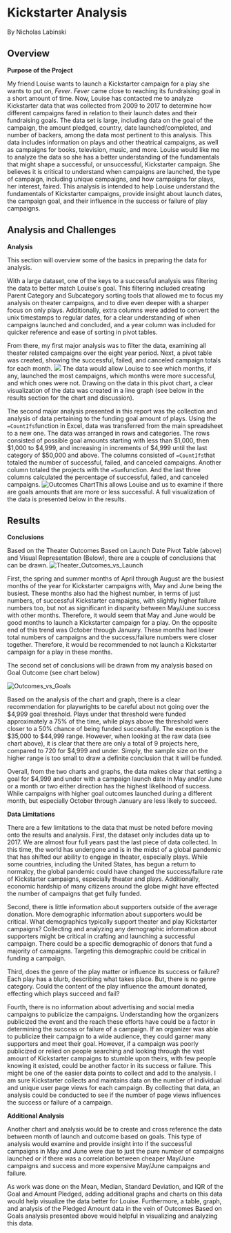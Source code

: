 # Kickstarter Analysis

By Nicholas Labinski

## Overview

**Purpose of the Project**

My friend Louise wants to launch a Kickstarter campaign for a play she wants to put on, *Fever*. *Fever* came close to reaching its fundraising goal in a short amount of time. Now, Louise has contacted me to analyze Kickstarter data that was collected from 2009 to 2017 to determine how different campaigns fared in relation to their launch dates and their fundraising goals. The data set is large, including data on the goal of the campaign, the amount pledged, country, date launched/completed, and number of backers, among the data most pertinent to this analysis. This data includes information on plays and other theatrical campaigns, as well as campaigns for books, television, music, and more. Louise would like me to analyze the data so she has a better understanding of the fundamentals that might shape a successful, or unsuccessful, Kickstarter campaign. She believes it is critical to understand when campaigns are launched, the type of campaign, including unique campaigns, and how campaigns for plays, her interest, faired. This analysis is intended to help Louise understand the fundamentals of Kickstarter campaigns, provide insight about launch dates, the campaign goal, and their influence in the success or failure of play campaigns.



## Analysis and Challenges

**Analysis**

This section will overview some of the basics in preparing the data for analysis. 

With a large dataset, one of the keys to a successful analysis was filtering the data to better match Louise's goal. This filtering included creating Parent Category and Subcategory sorting tools that allowed me to focus my analysis on theater campaigns, and to dive even deeper with a sharper focus on only plays. Additionally, extra columns were added to convert the unix timestamps to regular dates, for a clear understanding of when campaigns launched and concluded, and a year column was included for quicker reference and ease of sorting in pivot tables.

From there, my first major analysis was to filter the data, examining all theater related campaigns over the eight year period. Next, a pivot table was created, showing the successful, failed, and canceled campaign totals for each month. <img src="https://github.com/labinskin/Kickstart-Analysis-to-Find-Trends/blob/main/Pivot%20Table.png" /> The data would allow Louise to see which months, if any, launched the most campaigns, which months were more successful, and which ones were not. Drawing on the data in this pivot chart, a clear visualization of the data was created in a line graph (see below in the results section for the chart and discussion).

The second major analysis presented in this report was the collection and analysis of data pertaining to the funding goal amount of plays. Using the `=CountIfs`function in Excel, data was transferred from the main spreadsheet to a new one. The data was arranged in rows and categories. The rows consisted of possible goal amounts starting with less than $1,000, then $1,000 to $4,999, and increasing in increments of $4,999 until the last category of $50,000 and above. The columns consisted of `=CountIfs`that totaled the number of successful, failed, and canceled campaigns. Another column totaled the projects with the `=Sum`function. And the last three columns calculated the percentage of successful, failed, and canceled campaigns. ![Outcomes Chart](https://github.com/labinskin/Kickstart-Analysis-to-Find-Trends/blob/main/Outcomes%20Chart.png)This allows Louise and us to examine if there are goals amounts that are more or less successful. A full visualization of the data is presented below in the results.

## Results

**Conclusions**

Based on the Theater Outcomes Based on Launch Date Pivot Table (above) and Visual Representation (Below), there are a couple of conclusions that can be drawn. ![Theater_Outcomes_vs_Launch](https://github.com/labinskin/Kickstart-Analysis-to-Find-Trends/blob/e5f9525bf089a129c80724338c701683b676a517/Resources/Theater_Outcomes_vs_Launch.png)



First, the spring and summer months of April through August are the busiest months of the year for Kickstarter campaigns with, May and June being the busiest. These months also had the highest number, in terms of just numbers, of successful Kickstarter campaigns, with slightly higher failure numbers too, but not as significant in disparity between May/June success with other months. Therefore, it would seem that May and June would be good months to launch a Kickstarter campaign for a play. On the opposite end of this trend was October through January. These months had lower total numbers of campaigns and the success/failure numbers were closer together. Therefore, it would be recommended to not launch a Kickstarter campaign for a play in these months.

The second set of conclusions will be drawn from my analysis based on Goal Outcome (see chart below)

![Outcomes_vs_Goals](https://github.com/labinskin/Kickstart-Analysis-to-Find-Trends/blob/e5f9525bf089a129c80724338c701683b676a517/Resources/Outcomes_vs_Goals.png)

Based on the analysis of the chart and graph, there is a clear recommendation for playwrights to be careful about not going over the $4,999 goal threshold. Plays under that threshold were funded approximately a 75% of the time, while plays above the threshold were closer to a 50% chance of being funded successfully. The exception is the $35,000 to $44,999 range. However, when looking at the raw data (see chart above), it is clear that there are only a total of 9 projects here, compared to 720 for $4,999 and under. Simply, the sample size on the higher range is too small to draw a definite conclusion that it will be funded.

Overall, from the two charts and graphs, the data makes clear that setting a goal for $4,999 and under with a campaign launch date in May and/or June or a month or two either direction has the highest likelihood of success. While campaigns with higher goal outcomes launched during a different month, but especially October through January are less likely to succeed.

**Data Limitations**

There are a few limitations to the data that must be noted before moving onto the results and analysis. First, the dataset only includes data up to 2017. We are almost four full years past the last piece of data collected. In this time, the world has undergone and is in the midst of a global pandemic that has shifted our ability to engage in theater, especially plays. While some countries, including the United States, has begun a return to normalcy, the global pandemic could have changed the success/failure rate of Kickstarter campaigns, especially theater and plays. Additionally, economic hardship of many citizens around the globe might have effected the number of campaigns that get fully funded.

Second, there is little information about supporters outside of the average donation. More demographic information about supporters would be critical. What demographics typically support theater and play Kickstarter campaigns? Collecting and analyzing any demographic information about supporters might be critical in crafting and launching a successful campaign. There could be a specific demographic of donors that fund a majority of campaigns. Targeting this demographic could be critical in funding a campaign.

Third, does the genre of the play matter or influence its success or failure? Each play has a blurb, describing what takes place. But, there is no genre category. Could the content of the play influence the amount donated, effecting which plays succeed and fail?

Fourth, there is no information about advertising and social media campaigns to publicize the campaigns. Understanding how the organizers publicized the event and the reach these efforts have could be a factor in determining the success or failure of a campaign. If an organizer was able to publicize their campaign to a wide audience, they could garner many supporters and meet their goal. However, if a campaign was poorly publicized or relied on people searching and looking through the vast amount of Kickstarter campaigns to stumble upon theirs, with few people knowing it existed, could be another factor in its success or failure. This might be one of the easier data points to collect and add to the analysis. I am sure Kickstarter collects and maintains data on the number of individual and unique user page views for each campaign. By collecting that data, an analysis could be conducted to see if the number of page views influences the success or failure of a campaign.

**Additional Analysis**

Another chart and analysis would be to create and cross reference the data between month of launch and outcome based on goals. This type of analysis would examine and provide insight into if the successful campaigns in May and June were due to just the pure number of campaigns launched or if there was a correlation between cheaper May/June campaigns and success and more expensive May/June campaigns and failure.

As work was done on the Mean, Median, Standard Deviation, and IQR of the Goal and Amount Pledged, adding additional graphs and charts on this data would help visualize the data better for Louise. Furthermore, a table, graph, and analysis of the Pledged Amount data in the vein of Outcomes Based on Goals analysis presented above would helpful in visualizing and analyzing this data.

